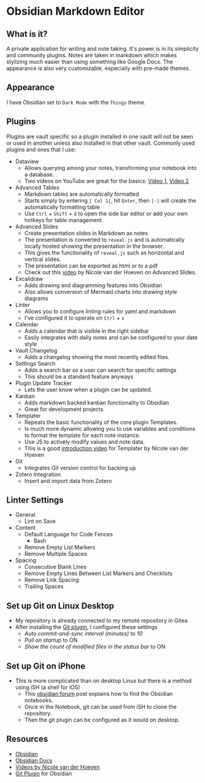 # Obsidian Markdown Editor
## What is it?

A private application for writing and note taking. It's power is in its simplicity and community plugins. Notes are taken in markdown which makes stylizing much easier than using something like Google Docs. The appearance is also very customizable, especially with pre-made themes.
## Appearance

I have Obsidian set to `Dark Mode` with the `Things` theme.
## Plugins

Plugins are vault specific so a plugin installed in one vault will not be seen or used in another unless also installed in that other vault. Commonly used plugins and ones that I use:
- Dataview
	- Allows querying among your notes, transforming your notebook into a database.
	- Two videos on YouTube are great for the basics: [Video 1](https://youtu.be/ccN5vJzXwvo?si=BltJmQh4q2HRXaDg), [Video 2](https://youtu.be/JTObSymEvWA?si=_As8YrZ95TeC19Ws)
- Advanced Tables
	- Markdown tables are automatically formatted
	- Starts simply by entering `| Col 1|`, hit `Enter`, then `|-|` will create the automatically formatting table
	- Use `Ctrl` + `Shift` + `d` to open the side bar editor or add your own hotkeys for table management.
- Advanced Slides
	- Create presentation slides in Markdown as notes
	- The presentation is converted to `reveal.js` and is automatically locally hosted showing the presentation in the browser.
	- This gives the functionality of `reveal.js` such as horizontal and vertical slides.
	- The presentation can be exported as html or to a pdf
	- Check out this [video](https://youtu.be/LtBK_iNcVEQ?si=M4Rio__CJJ0B5U-E) by Nicole van der Hoeven on Advanced Slides.
- Excalidraw
	- Adds drawing and diagramming features into Obsidian
	- Also allows conversion of Mermaid charts into drawing style diagrams
- Linter
	- Allows you to configure linting rules for yaml and markdown
	- I've configured it to operate on `Ctrl` + `s`
- Calendar
	- Adds a calendar that is visible in the right sidebar
	- Easily integrates with daily notes and can be configured to your date style
- Vault Changelog
	- Adds a changelog showing the most recently edited files.
- Settings Search
	- Adds a search bar so a user can search for specific settings
	- This should be a standard feature anyways
- Plugin Update Tracker
	- Lets the user know when a plugin can be updated.
- Kanban
	- Adds markdown backed kanban functionality to Obsidian
	- Great for development projects
- Templater
	- Repeats the basic functionality of the core plugin Templates.
	- Is much more dynamic allowing you to use variables and conditions to format the template for each note instance.
	- Use JS to actively modify values and note data.
	- This is a good [introduction video](https://youtu.be/5j9fAvJCaig?si=QzUUmubywis_gB-U) for Templater by Nicole van der Hoeven
- Git
	- Integrates Git version control for backing up
- Zotero Integration
	- Insert and import data from Zotero

## Linter Settings
- General
	- Lint on Save
- Content
	- Default Language for Code Fences
		- Bash
	- Remove Empty List Markers
	- Remove Multiple Spaces
- Spacing
	- Consecutive Blank Lines
	- Remove Empty Lines Between List Markers and Checklists
	- Remove Link Spacing
	- Trailing Spaces
## Set up Git on Linux Desktop

- My repository is already connected to my remote repository in Gitea
- After installing the [Git plugin](https://publish.obsidian.md/git-doc/Getting+Started), I configured these settings
	- *Auto commit-and-sync interval (minutes)* to *10*
	- *Pull on startup* to ON
	- *Show the count of modified files in the status bar* to ON
## Set up Git on iPhone

- This is more complicated than on desktop Linux but there is a method using iSH (a shell for iOS)
	- This [obsidian forum](https://forum.obsidian.md/t/mobile-ios-app-to-work-with-hidden-folder/25741) post explains how to find the Obsidian notebooks.
	- Once in the Notebook, git can be used from iSH to clone the repository.
	- Then the git plugin can be configured as it would on desktop.
## Resources
- [Obsidian](https://obsidian.md/)
- [Obsidian Docs](https://help.obsidian.md/Home)
- [Videos by Nicole van der Hoeven](https://www.youtube.com/@nicolevdh)
- [Git Plugin](https://publish.obsidian.md/git-doc/Getting+Started) for Obsidian
